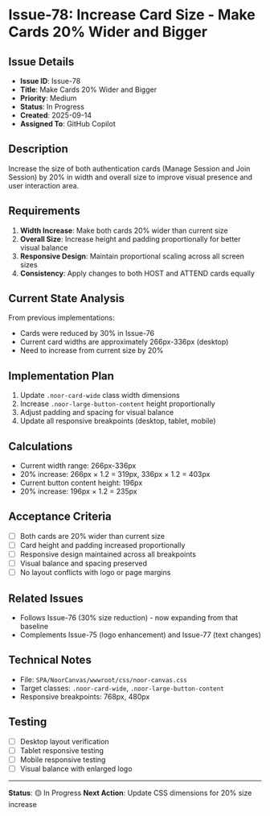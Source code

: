# Issue-78: Increase Card Size - Make Cards 20% Wider and Bigger

## Issue Details

- **Issue ID**: Issue-78
- **Title**: Make Cards 20% Wider and Bigger
- **Priority**: Medium
- **Status**: In Progress
- **Created**: 2025-09-14
- **Assigned To**: GitHub Copilot

## Description

Increase the size of both authentication cards (Manage Session and Join Session) by 20% in width and overall size to improve visual presence and user interaction area.

## Requirements

1. **Width Increase**: Make both cards 20% wider than current size
2. **Overall Size**: Increase height and padding proportionally for better visual balance
3. **Responsive Design**: Maintain proportional scaling across all screen sizes
4. **Consistency**: Apply changes to both HOST and ATTEND cards equally

## Current State Analysis

From previous implementations:

- Cards were reduced by 30% in Issue-76
- Current card widths are approximately 266px-336px (desktop)
- Need to increase from current size by 20%

## Implementation Plan

1. Update `.noor-card-wide` class width dimensions
2. Increase `.noor-large-button-content` height proportionally
3. Adjust padding and spacing for visual balance
4. Update all responsive breakpoints (desktop, tablet, mobile)

## Calculations

- Current width range: 266px-336px
- 20% increase: 266px × 1.2 = 319px, 336px × 1.2 = 403px
- Current button content height: 196px
- 20% increase: 196px × 1.2 = 235px

## Acceptance Criteria

- [ ] Both cards are 20% wider than current size
- [ ] Card height and padding increased proportionally
- [ ] Responsive design maintained across all breakpoints
- [ ] Visual balance and spacing preserved
- [ ] No layout conflicts with logo or page margins

## Related Issues

- Follows Issue-76 (30% size reduction) - now expanding from that baseline
- Complements Issue-75 (logo enhancement) and Issue-77 (text changes)

## Technical Notes

- File: `SPA/NoorCanvas/wwwroot/css/noor-canvas.css`
- Target classes: `.noor-card-wide`, `.noor-large-button-content`
- Responsive breakpoints: 768px, 480px

## Testing

- [ ] Desktop layout verification
- [ ] Tablet responsive testing
- [ ] Mobile responsive testing
- [ ] Visual balance with enlarged logo

---

**Status**: 🟡 In Progress
**Next Action**: Update CSS dimensions for 20% size increase
